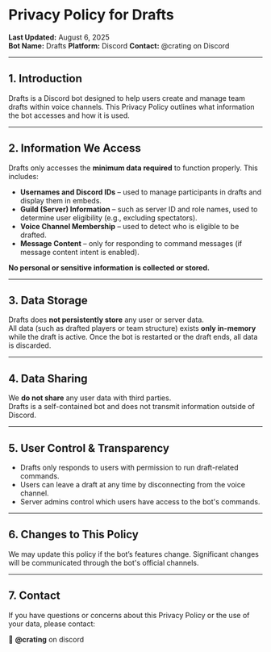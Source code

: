 # Privacy Policy for Drafts

**Last Updated:** August 6, 2025  
**Bot Name:** Drafts
**Platform:** Discord
**Contact:** @crating on Discord

---

## 1. Introduction

Drafts is a Discord bot designed to help users create and manage team drafts within voice channels. This Privacy Policy outlines what information the bot accesses and how it is used.

---

## 2. Information We Access

Drafts only accesses the **minimum data required** to function properly. This includes:

- **Usernames and Discord IDs** – used to manage participants in drafts and display them in embeds.
- **Guild (Server) Information** – such as server ID and role names, used to determine user eligibility (e.g., excluding spectators).
- **Voice Channel Membership** – used to detect who is eligible to be drafted.
- **Message Content** – only for responding to command messages (if message content intent is enabled).

**No personal or sensitive information is collected or stored.**

---

## 3. Data Storage

Drafts does **not persistently store** any user or server data.  
All data (such as drafted players or team structure) exists **only in-memory** while the draft is active. Once the bot is restarted or the draft ends, all data is discarded.

---

## 4. Data Sharing

We **do not share** any user data with third parties.  
Drafts is a self-contained bot and does not transmit information outside of Discord.

---

## 5. User Control & Transparency

- Drafts only responds to users with permission to run draft-related commands.
- Users can leave a draft at any time by disconnecting from the voice channel.
- Server admins control which users have access to the bot's commands.

---

## 6. Changes to This Policy

We may update this policy if the bot’s features change. Significant changes will be communicated through the bot's official channels.

---

## 7. Contact

If you have questions or concerns about this Privacy Policy or the use of your data, please contact:

📧 **@crating** on discord
